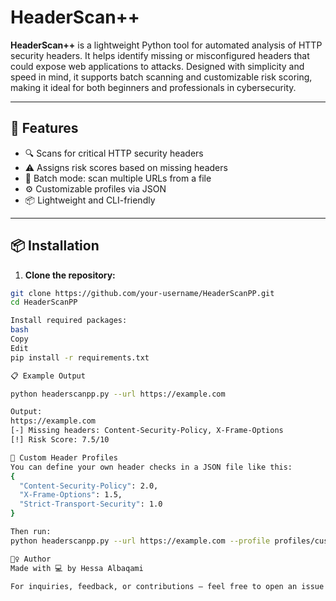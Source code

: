 # HeaderScan++

**HeaderScan++** is a lightweight Python tool for automated analysis of HTTP security headers. It helps identify missing or misconfigured headers that could expose web applications to attacks. Designed with simplicity and speed in mind, it supports batch scanning and customizable risk scoring, making it ideal for both beginners and professionals in cybersecurity.

---

## 🚀 Features

- 🔍 Scans for critical HTTP security headers
- ⚠️ Assigns risk scores based on missing headers
- 📁 Batch mode: scan multiple URLs from a file
- ⚙️ Customizable profiles via JSON
- 📦 Lightweight and CLI-friendly

---

## 📦 Installation

1. **Clone the repository:**

```bash
git clone https://github.com/your-username/HeaderScanPP.git
cd HeaderScanPP

Install required packages:
bash
Copy
Edit
pip install -r requirements.txt

📋 Example Output

python headerscanpp.py --url https://example.com

Output:
https://example.com
[-] Missing headers: Content-Security-Policy, X-Frame-Options
[!] Risk Score: 7.5/10

🧩 Custom Header Profiles
You can define your own header checks in a JSON file like this:
{
  "Content-Security-Policy": 2.0,
  "X-Frame-Options": 1.5,
  "Strict-Transport-Security": 1.0
}

Then run:
python headerscanpp.py --url https://example.com --profile profiles/custom.json

🙋‍♀️ Author
Made with 💻 by Hessa Albaqami

For inquiries, feedback, or contributions – feel free to open an issue or reach out.



